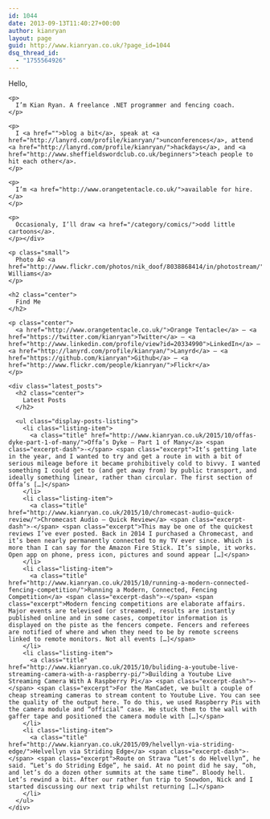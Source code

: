 ```yaml
---
id: 1044
date: 2013-09-13T11:40:27+00:00
author: kianryan
layout: page
guid: http://www.kianryan.co.uk/?page_id=1044
dsq_thread_id:
  - "1755564926"
---
```

<div class="loud">
  <p>
    Hello, 
    
    <p>
      I’m Kian Ryan. A freelance .NET programmer and fencing coach.
    </p>
    
    <p>
      I <a href="">blog a bit</a>, speak at <a href="http://lanyrd.com/profile/kianryan/">unconferences</a>, attend <a href="http://lanyrd.com/profile/kianryan/">hackdays</a>, and <a href="http://www.sheffieldswordclub.co.uk/beginners">teach people to hit each other</a>.
    </p>
    
    <p>
      I’m <a href="http://www.orangetentacle.co.uk/">available for hire.</a>
    </p>
    
    <p>
      Occasionaly, I’ll draw <a href="/category/comics/">odd little cartoons</a>.
    </p></div> 
    
    <p class="small">
      Photo Â© <a href="http://www.flickr.com/photos/nik_doof/8038868414/in/photostream/">Andrew Williams</a>
    </p>
    
    <h2 class="center">
      Find Me
    </h2>
    
    <p class="center">
      <a href="http://www.orangetentacle.co.uk/">Orange Tentacle</a> – <a href="https://twitter.com/kianryan">Twitter</a> – <a href="http://www.linkedin.com/profile/view?id=20334990">LinkedIn</a> – <a href="http://lanyrd.com/profile/kianryan/">Lanyrd</a> – <a href="https://github.com/kianryan">Github</a> – <a href="http://www.flickr.com/people/kianryan/">Flickr</a>
    </p>
    
    <div class="latest_posts">
      <h2 class="center">
        Latest Posts
      </h2>
      
      <ul class="display-posts-listing">
        <li class="listing-item">
          <a class="title" href="http://www.kianryan.co.uk/2015/10/offas-dyke-part-1-of-many/">Offa’s Dyke – Part 1 of Many</a> <span class="excerpt-dash">-</span> <span class="excerpt">It’s getting late in the year, and I wanted to try and get a route in with a bit of serious mileage before it became prohibitively cold to bivvy. I wanted something I could get to (and get away from) by public transport, and ideally something linear, rather than circular. The first section of Offa’s […]</span>
        </li>
        <li class="listing-item">
          <a class="title" href="http://www.kianryan.co.uk/2015/10/chromecast-audio-quick-review/">Chromecast Audio – Quick Review</a> <span class="excerpt-dash">-</span> <span class="excerpt">This may be one of the quickest reviews I’ve ever posted. Back in 2014 I purchased a Chromecast, and it’s been nearly permanently connected to my TV ever since. Which is more than I can say for the Amazon Fire Stick. It’s simple, it works. Open app on phone, press icon, pictures and sound appear […]</span>
        </li>
        <li class="listing-item">
          <a class="title" href="http://www.kianryan.co.uk/2015/10/running-a-modern-connected-fencing-competition/">Running a Modern, Connected, Fencing Competition</a> <span class="excerpt-dash">-</span> <span class="excerpt">Modern fencing competitions are elaborate affairs. Major events are televised (or streamed), results are instantly published online and in some cases, competitor information is displayed on the piste as the fencers compete. Fencers and referees are notified of where and when they need to be by remote screens linked to remote monitors. Not all events […]</span>
        </li>
        <li class="listing-item">
          <a class="title" href="http://www.kianryan.co.uk/2015/10/buliding-a-youtube-live-streaming-camera-with-a-raspberry-pi/">Building a Youtube Live Streaming Camera With A Raspberry Pi</a> <span class="excerpt-dash">-</span> <span class="excerpt">For the ManCadet, we built a couple of cheap streaming cameras to stream content to Youtube Live. You can see the quality of the output here. To do this, we used Raspberry Pis with the camera module and “official” case. We stuck them to the wall with gaffer tape and positioned the camera module with […]</span>
        </li>
        <li class="listing-item">
          <a class="title" href="http://www.kianryan.co.uk/2015/09/helvellyn-via-striding-edge/">Helvellyn via Striding Edge</a> <span class="excerpt-dash">-</span> <span class="excerpt">Route on Strava “Let’s do Helvellyn”, he said. “Let’s do Striding Edge”, he said. At no point did he say, “oh, and let’s do a dozen other summits at the same time”. Bloody hell. Let’s rewind a bit. After our rather fun trip to Snowdon, Nick and I started discussing our next trip whilst returning […]</span>
        </li>
      </ul>
    </div>
